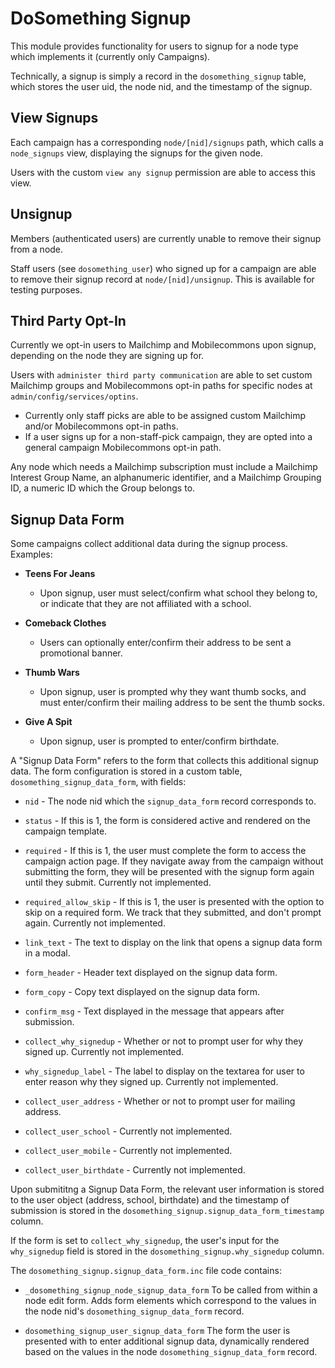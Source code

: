 # DoSomething Signup

This module provides functionality for users to signup for a node type which
implements it (currently only Campaigns).

Technically, a signup is simply a record in the `dosomething_signup` table, 
which stores the user uid, the node nid, and the timestamp of the signup.

## View Signups

Each campaign has a corresponding `node/[nid]/signups` path, which calls
a `node_signups` view, displaying the signups for the given node.

Users with the custom `view any signup` permission are able to access this view. 

## Unsignup

Members (authenticated users) are currently unable to remove their signup from 
a node.

Staff users (see `dosomething_user`) who signed up for a campaign are able to
remove their signup record at `node/[nid]/unsignup`.  This is available for
testing purposes.


## Third Party Opt-In

Currently we opt-in users to Mailchimp and Mobilecommons upon signup, depending
on the node they are signing up for.

Users with `administer third party communication` are able to set custom 
Mailchimp groups and Mobilecommons opt-in paths for specific nodes at 
`admin/config/services/optins`.

* Currently only staff picks are able to be assigned custom Mailchimp and/or
Mobilecommons opt-in paths.  
* If a user signs up for a non-staff-pick campaign,
they are opted into a general campaign Mobilecommons opt-in path.

Any node which needs a Mailchimp subscription must include a Mailchimp Interest
Group Name, an alphanumeric identifier, and a Mailchimp Grouping ID, a numeric
ID which the Group belongs to. 

## Signup Data Form

Some campaigns collect additional data during the signup process.  Examples:

* __Teens For Jeans__
    * Upon signup, user must select/confirm what school they belong to, or 
    indicate that they are not affiliated with a school. 

* __Comeback Clothes__
    * Users can optionally enter/confirm their address to be sent a promotional banner.

* __Thumb Wars__
    * Upon signup, user is prompted why they want thumb socks, and must enter/confirm
    their mailing address to be sent the thumb socks.

* __Give A Spit__
    * Upon signup, user is prompted to enter/confirm birthdate.

A "Signup Data Form" refers to the form that collects this additional signup 
data.  The form configuration is stored in a custom table, `dosomething_signup_data_form`, 
with fields:

* `nid` - The node nid which the `signup_data_form` record corresponds to.

* `status` - If this is 1, the form is considered active and rendered on the campaign template.

* `required` - If this is 1, the user must complete the form to access the campaign
action page.  If they navigate away from the campaign without submitting the form, 
they will be presented with the signup form again until they submit. Currently not implemented.

* `required_allow_skip` - If this is 1, the user is presented with the option to 
skip on a required form.  We track that they submitted, and don't prompt again.
Currently not implemented.

* `link_text` - The text to display on the link that opens a signup data form 
in a modal.

* `form_header` - Header text displayed on the signup data form.

* `form_copy` - Copy text displayed on the signup data form.

* `confirm_msg` - Text displayed in the message that appears after submission.

* `collect_why_signedup` - Whether or not to prompt user for why they signed up. 
Currently not implemented.

* `why_signedup_label` - The label to display on the textarea for user to enter
reason why they signed up.  Currently not implemented.

* `collect_user_address` - Whether or not to prompt user for mailing address.

* `collect_user_school` - Currently not implemented.

* `collect_user_mobile` - Currently not implemented.

* `collect_user_birthdate` - Currently not implemented.

Upon submititng a Signup Data Form, the relevant user information is stored to
the user object (address, school, birthdate) and the timestamp of submission is
stored in the `dosomething_signup.signup_data_form_timestamp` column.

If the form is set to `collect_why_signedup`, the user's input for the `why_signedup`
field is stored in the `dosomething_signup.why_signedup` column.

The `dosomething_signup.signup_data_form.inc` file code contains:

*  `_dosomething_signup_node_signup_data_form`
To be called from within a node edit form.  Adds form elements which correspond 
to the values in the node nid's `dosomething_signup_data_form` record.

* `dosomething_signup_user_signup_data_form`
The form the user is presented with to enter additional signup data, dynamically
rendered based on the values in the node `dosomething_signup_data_form` record.

